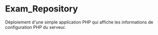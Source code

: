 # Exam_Repository
Déploiement d'une simple application PHP qui affiche les informations de configuration PHP du serveur. 

